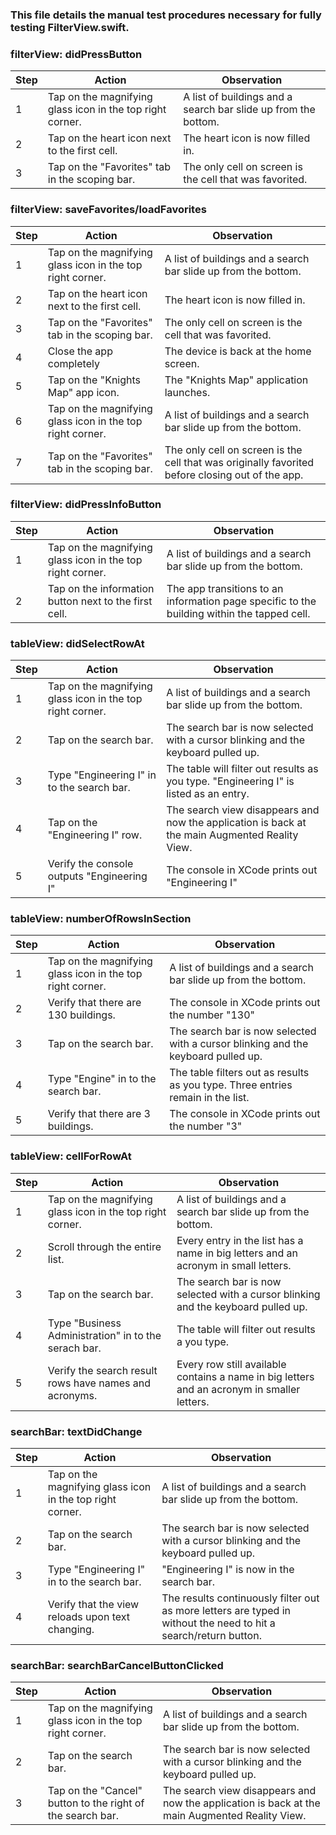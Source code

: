 ### This file details the manual test procedures necessary for fully testing FilterView.swift.

### filterView: didPressButton
| Step | Action | Observation |
|-|-|-|
| 1 | Tap on the magnifying glass icon in the top right corner. | A list of buildings and a search bar slide up from the bottom.|
| 2 | Tap on the heart icon next to the first cell. | The heart icon is now filled in.|
| 3 | Tap on the "Favorites" tab in the scoping bar. | The only cell on screen is the cell that was favorited.|

### filterView: saveFavorites/loadFavorites
| Step | Action | Observation |
|-|-|-|
| 1 | Tap on the magnifying glass icon in the top right corner. | A list of buildings and a search bar slide up from the bottom.|
| 2 | Tap on the heart icon next to the first cell. | The heart icon is now filled in.|
| 3 | Tap on the "Favorites" tab in the scoping bar. | The only cell on screen is the cell that was favorited.|
| 4 | Close the app completely | The device is back at the home screen.|
| 5 | Tap on the "Knights Map" app icon.| The "Knights Map" application launches.|
| 6 | Tap on the magnifying glass icon in the top right corner. | A list of buildings and a search bar slide up from the bottom.|
| 7 | Tap on the "Favorites" tab in the scoping bar. | The only cell on screen is the cell that was originally favorited before closing out of the app.|

### filterView: didPressInfoButton
| Step | Action | Observation |
|-|-|-|
| 1 | Tap on the magnifying glass icon in the top right corner. | A list of buildings and a search bar slide up from the bottom.|
| 2 | Tap on the information button next to the first cell. | The app transitions to an information page specific to the building within the tapped cell.|

### tableView: didSelectRowAt
| Step | Action | Observation |
|-|-|-|
| 1 | Tap on the magnifying glass icon in the top right corner. | A list of buildings and a search bar slide up from the bottom.|
| 2 | Tap on the search bar. | The search bar is now selected with a cursor blinking and the keyboard pulled up.|
| 3 | Type "Engineering I" in to the search bar. | The table will filter out results as you type. "Engineering I" is listed as an entry.|
| 4 | Tap on the "Engineering I" row. | The search view disappears and now the application is back at the main Augmented Reality View.|
| 5 | Verify the console outputs "Engineering I"| The console in XCode prints out "Engineering I"|


### tableView: numberOfRowsInSection
| Step | Action | Observation |
|-|-|-|
| 1 | Tap on the magnifying glass icon in the top right corner. | A list of buildings and a search bar slide up from the bottom.|
| 2 | Verify that there are 130 buildings. | The console in XCode prints out the number "130" |
| 3 | Tap on the search bar. | The search bar is now selected with a cursor blinking and the keyboard pulled up.|
| 4 | Type "Engine" in to the search bar. | The table filters out as results as you type. Three entries remain in the list.|
| 5 | Verify that there are 3 buildings. | The console in XCode prints out the number "3" |


### tableView: cellForRowAt
| Step | Action | Observation |
|-|-|-|
| 1 | Tap on the magnifying glass icon in the top right corner. | A list of buildings and a search bar slide up from the bottom.|
| 2 | Scroll through the entire list. | Every entry in the list has a name in big letters and an acronym in small letters.|
| 3 | Tap on the search bar. | The search bar is now selected with a cursor blinking and the keyboard pulled up.|
| 4 | Type "Business Administration" in to the serach bar. | The table will filter out results a you type. |
| 5 | Verify the search result rows have names and acronyms. | Every row still available contains a name in big letters and an acronym in smaller letters. |

### searchBar: textDidChange
| Step | Action | Observation |
|-|-|-|
| 1 | Tap on the magnifying glass icon in the top right corner. | A list of buildings and a search bar slide up from the bottom.|
| 2 | Tap on the search bar. | The search bar is now selected with a cursor blinking and the keyboard pulled up.|
| 3 | Type "Engineering I" in to the search bar. | "Engineering I" is now in the search bar. |
| 4 | Verify that the view reloads upon text changing. | The results continuously filter out as more letters are typed in without the need to hit a search/return button. |

### searchBar: searchBarCancelButtonClicked
| Step | Action | Observation |
|-|-|-|
| 1 | Tap on the magnifying glass icon in the top right corner. | A list of buildings and a search bar slide up from the bottom.|
| 2 | Tap on the search bar. | The search bar is now selected with a cursor blinking and the keyboard pulled up.|
| 3 | Tap on the "Cancel" button to the right of the search bar. | The search view disappears and now the application is back at the main Augmented Reality View.|



